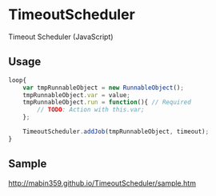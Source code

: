 TimeoutScheduler
================

Timeout Scheduler (JavaScript)

Usage
-----
```javascript
loop{
	var tmpRunnableObject = new RunnableObject();
	tmpRunnableObject.var = value;
	tmpRunnableObject.run = function(){	// Required
		// TODO: Action with this.var;
	};

	TimeoutScheduler.addJob(tmpRunnableObject, timeout);
}
```

Sample
------
http://mabin359.github.io/TimeoutScheduler/sample.htm
